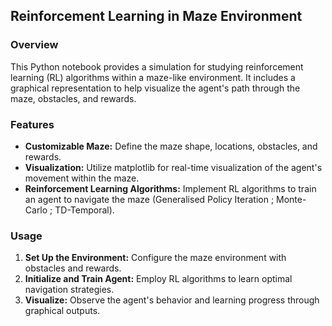 ## Reinforcement Learning in Maze Environment

### Overview
This Python notebook provides a simulation for studying reinforcement learning (RL) algorithms within a maze-like environment. It includes a graphical representation to help visualize the agent's path through the maze, obstacles, and rewards.


### Features
- **Customizable Maze:** Define the maze shape, locations, obstacles, and rewards.
- **Visualization:** Utilize matplotlib for real-time visualization of the agent's movement within the maze.
- **Reinforcement Learning Algorithms:** Implement RL algorithms to train an agent to navigate the maze (Generalised Policy Iteration ; Monte-Carlo ; TD-Temporal).

### Usage
1. **Set Up the Environment:** Configure the maze environment with obstacles and rewards.
2. **Initialize and Train Agent:** Employ RL algorithms to learn optimal navigation strategies.
3. **Visualize:** Observe the agent's behavior and learning progress through graphical outputs.
